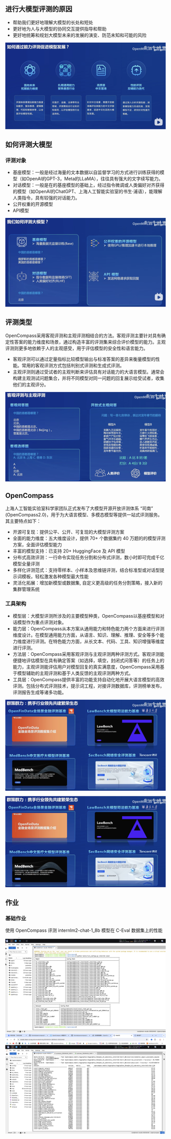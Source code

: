 ## 进行大模型评测的原因

- 帮助我们更好地理解大模型的长处和短处
- 更好地为人与大模型的协同交互提供指导和帮助
- 更好地统筹和规划大模型未来的发展的演变、防范未知和可能的风险

![70](image/70.png)


## 如何评测大模型
### 评测对象
- 基座模型：一般是经过海量的文本数据以自监督学习的方式进行训练获得的模型（如OpenAI的GPT-3，Meta的LLaMA），往往具有强大的文字续写能力。
- 对话模型：一般是在的基座模型的基础上，经过指令微调或人类偏好对齐获得的模型（如OpenAI的ChatGPT、上海人工智能实验室的书生·浦语），能理解人类指令，具有较强的对话能力。
- 公开权重的开源模型
- API模型

![71](image/71.png)

## 评测类型
OpenCompass采用客观评测和主观评测相结合的方法。客观评测主要针对具有确定性答案的能力维度和场景，通过构造丰富的评测集来综合评价模型的能力。主观评测则更多地依赖于人的主观感受，用于评估模型的安全性和语言能力。

- 客观评测可以通过定量指标比较模型输出与标准答案的差异来衡量模型的性能。常用的客观评测方式包括判别式评测和生成式评测。
- 主观评测则通过受试者的主观判断来评估具有对话能力的大语言模型。通常会构建主观测试问题集合，并将不同模型对同一问题的回复展示给受试者，收集他们的主观评分。

![72](image/72.png)

## OpenCompass
上海人工智能实验室科学家团队正式发布了大模型开源开放评测体系 “司南” (OpenCompass2.0)，用于为大语言模型、多模态模型等提供一站式评测服务。其主要特点如下：

- 开源可复现：提供公平、公开、可复现的大模型评测方案
- 全面的能力维度：五大维度设计，提供 70+ 个数据集约 40 万题的的模型评测方案，全面评估模型能力
- 丰富的模型支持：已支持 20+ HuggingFace 及 API 模型
- 分布式高效评测：一行命令实现任务分割和分布式评测，数小时即可完成千亿模型全量评测
- 多样化评测范式：支持零样本、小样本及思维链评测，结合标准型或对话型提示词模板，轻松激发各种模型最大性能
- 灵活化拓展：增加新模型或数据集, 自定义更高级的任务分割策略，接入新的集群管理系统

### 工具架构

- 模型层：大模型评测所涉及的主要模型种类，OpenCompass以基座模型和对话模型作为重点评测对象。
- 能力层：OpenCompass从本方案从通用能力和特色能力两个方面来进行评测维度设计。在模型通用能力方面，从语言、知识、理解、推理、安全等多个能力维度进行评测。在特色能力方面，从长文本、代码、工具、知识增强等维度进行评测。
- 方法层：OpenCompass采用客观评测与主观评测两种评测方式。客观评测能便捷地评估模型在具有确定答案（如选择，填空，封闭式问答等）的任务上的能力，主观评测能评估用户对模型回复的真实满意度，OpenCompass采用基于模型辅助的主观评测和基于人类反馈的主观评测两种方式。
- 工具层：OpenCompass提供丰富的功能支持自动化地开展大语言模型的高效评测。包括分布式评测技术，提示词工程，对接评测数据库，评测榜单发布，评测报告生成等诸多功能。

![73](image/74.png)

![74](image/74.png)

## 作业

### 基础作业
使用 OpenCompass 评测 internlm2-chat-1_8b 模型在 C-Eval 数据集上的性能


![75](image/75.png)
![76](image/76.png)




